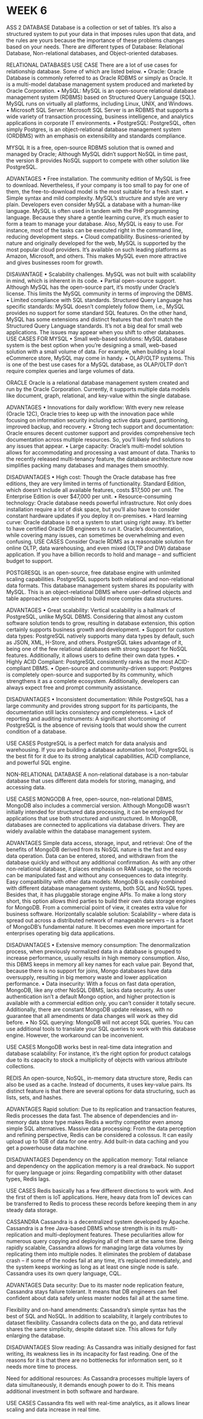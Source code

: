 # WEEK 6

ASS 2
DATABASE
Database is a collection or set of tables. It’s also a structured system to put your data in that imposes rules upon that data, and the rules are yours because the importance of these problems changes based on your needs. There are different types of Database: Relational Database, Non-relational databases, and Object-oriented databases.

RELATIONAL DATABASES USE CASE
There are a lot of use cases for relationship database. Some of which are listed below.
•	Oracle: Oracle Database is commonly referred to as Oracle RDBMS or simply as Oracle. It is a multi-model database management system produced and marketed by Oracle Corporation.
•	MySQL: MySQL is an open-source relational database management system (RDBMS) based on Structured Query Language (SQL). MySQL runs on virtually all platforms, including Linux, UNIX, and Windows.
•	Microsoft SQL Server: Microsoft SQL Server is an RDBMS that supports a wide variety of transaction processing, business intelligence, and analytics applications in corporate IT environments.
•	PostgreSQL: PostgreSQL, often simply Postgres, is an object-relational database management system (ORDBMS) with an emphasis on extensibility and standards compliance.

MYSQL
It is a free, open-source RDBMS solution that is owned and managed by Oracle; Although MySQL didn’t support NoSQL in time past, the version 8 provides NoSQL support to compete with other solution like PostgreSQL.

ADVANTAGES
•	Free installation. The community edition of MySQL is free to download. Nevertheless, if your company is too small to pay for one of them, the free-to-download model is the most suitable for a fresh start.
•	Simple syntax and mild complexity. MySQL’s structure and style are very plain. Developers even consider MySQL a database with a human-like language. MySQL is often used in tandem with the PHP programming language. Because they share a gentle learning curve, it’s much easier to form a team to manage your database. Also, MySQL is easy to use. For instance, most of the tasks can be executed right in the command line, reducing development steps.
•	Cloud compatibility. Business-oriented by nature and originally developed for the web, MySQL is supported by the most popular cloud providers. It’s available on such leading platforms as Amazon, Microsoft, and others. This makes MySQL even more attractive and gives businesses room for growth.

DISAVANTAGE
•	Scalability challenges. MySQL was not built with scalability in mind, which is inherent in its code.
•	Partial open-source support. Although MySQL has the open-source part, it’s mostly under Oracle’s license. This limits the MySQL community in terms of improving the DBMS.
•	Limited compliance with SQL standards. Structured Query Language has specific standards: MySQL doesn’t completely follow them, i.e., MySQL provides no support for some standard SQL features. On the other hand, MySQL has some extensions and distinct features that don’t match the Structured Query Language standards. It’s not a big deal for small web applications. The issues may appear when you shift to other databases.
USE CASES FOR MYSQL
•	Small web-based solutions: MySQL database system is the best option when you’re designing a small, web-based solution with a small volume of data. For example, when building a local eCommerce store, MySQL may come in handy.
•	OLAP/OLTP systems. This is one of the best use cases for a MySQL database, as OLAP/OLTP don’t require complex queries and large volumes of data. 

ORACLE 
Oracle is a relational database management system created and run by the Oracle Corporation. Currently, it supports multiple data models like document, graph, relational, and key-value within the single database.

ADVANTAGES 
•	Innovations for daily workflow: With every new release (Oracle 12C), Oracle tries to keep up with the innovation pace while focusing on information security including active data guard, partitioning, improved backup, and recovery.
•	Strong tech support and documentation: Oracle ensures decent customer support and provides comprehensive tech documentation across multiple resources. So, you’ll likely find solutions to any issues that appear. 
•	Large capacity: Oracle’s multi-model solution allows for accommodating and processing a vast amount of data. Thanks to the recently released multi-tenancy feature, the database architecture now simplifies packing many databases and manages them smoothly.

DISADVANTAGES
•	High cost: Though the Oracle database has free editions, they are very limited in terms of functionality. Standard Edition, which doesn’t include all available features, costs $17,500 per unit. The Enterprise Edition is over $47,000 per unit.
•	Resource-consuming technology: Oracle database needs powerful infrastructure. Not only does installation require a lot of disk space, but you’ll also have to consider constant hardware updates if you deploy it on-premises.
•	Hard learning curve: Oracle database is not a system to start using right away. It’s better to have certified Oracle DB engineers to run it. Oracle’s documentation, while covering many issues, can sometimes be overwhelming and even confusing. 
USE CASES 
Consider Oracle RDMS as a reasonable solution for online OLTP, data warehousing, and even mixed (OLTP and DW) database application. If you have a billion records to hold and manage – and sufficient budget to support.

POSTGRESQL
is an open-source, free database engine with unlimited scaling capabilities. PostgreSQL supports both relational and non-relational data formats. This database management system shares its popularity with MySQL. This is an object-relational DBMS where user-defined objects and table approaches are combined to build more complex data structures.

ADVANTAGES 
•	Great scalability: Vertical scalability is a hallmark of PostgreSQL, unlike MySQL DBMS. Considering that almost any custom software solution tends to grow, resulting in database extension, this option certainly supports business growth and development.
•	Support for custom data types: PostgreSQL natively supports many data types by default, such as JSON, XML, H-Store, and others. PostgreSQL takes advantage of it, being one of the few relational databases with strong support for NoSQL features. Additionally, it allows users to define their own data types. 
•	Highly ACID Compliant: PostgreSQL consistently ranks as the most ACID-compliant DBMS. 
•	Open-source and community-driven support: Postgres is completely open-source and supported by its community, which strengthens it as a complete ecosystem. Additionally, developers can always expect free and prompt community assistance.

DISADVANTAGES 
•	Inconsistent documentation: While PostgreSQL has a large community and provides strong support for its participants, the documentation still lacks consistency and completeness. 
•	Lack of reporting and auditing instruments: A significant shortcoming of PostgreSQL is the absence of revising tools that would show the current condition of a database. 

USE CASES
PostgreSQL is a perfect match for data analysis and warehousing. If you are building a database automation tool, PostgreSQL is the best fit for it due to its strong analytical capabilities, ACID compliance, and powerful SQL engine.

NON-RELATIONAL DATABASE
A non-relational database is a non-tabular database that uses different data models for storing, managing, and accessing data.

USE CASES
MONGODB
A free, open-source, non-relational DBMS, MongoDB also includes a commercial version. Although MongoDB wasn’t initially intended for structured data processing, it can be employed for applications that use both structured and unstructured. In MongoDB, databases are connected to applications via database drivers. They are widely available within the database management system.

ADVANTAGES
Simple data access, storage, input, and retrieval: One of the benefits of MongoDB derived from its NoSQL nature is the fast and easy data operation. Data can be entered, stored, and withdrawn from the database quickly and without any additional confirmation. As with any other non-relational database, it places emphasis on RAM usage, so the records can be manipulated fast and without any consequences to data integrity.
Easy compatibility with other data models: MongoDB is easily combined with different database management systems, both SQL and NoSQL types. Besides that, it has pluggable storage engine APIs. To make a long story short, this option allows third parties to build their own data storage engines for MongoDB. From a commercial point of view, it creates extra value for business software.
Horizontally scalable solution: Scalability – where data is spread out across a distributed network of manageable servers – is a facet of MongoDB’s fundamental nature. It becomes even more important for enterprises operating big data applications. 

DISADVANTAGES 
•	Extensive memory consumption: The denormalization process, when previously normalized data in a database is grouped to increase performance, usually results in high memory consumption. Also, this DBMS keeps in memory all key names for each value pair. Beyond that, because there is no support for joins, Mongo databases have data oversupply, resulting in big memory waste and lower application performance.
•	Data insecurity: With a focus on fast data operation, MongoDB, like any other NoSQL DBMS, lacks data security. As user authentication isn’t a default Mongo option, and higher protection is available with a commercial edition only, you can’t consider it totally secure. Additionally, there are constant MongoDB update releases, with no guarantee that all amendments or data changes will work as they did before. 
•	No SQL querying: MongoDB will not accept SQL queries. You can use additional tools to translate your SQL queries to work with this database engine. However, the workaround can be inconvenient.
 
USE CASES
MongoDB works best in real-time data integration and database scalability: For instance, it’s the right option for product catalogs due to its capacity to stock a multiplicity of objects with various attribute collections.

REDIS
An open-source, NoSQL, in-memory data structure store, Redis can also be used as a cache. Instead of documents, it uses key-value pairs. Its distinct feature is that there are several options for data structuring, such as lists, sets, and hashes.

ADVANTAGES
Rapid solution: Due to its replication and transaction features, Redis processes the data fast. The absence of dependencies and in-memory data store type makes Redis a worthy competitor even among simple SQL alternatives.
Massive data processing: From the data perception and refining perspective, Redis can be considered a colossus. It can easily upload up to 1GB of data for one entry. Add built-in data caching and you get a powerhouse data machine.

DISADVANTAGES 
Dependency on the application memory: Total reliance and dependency on the application memory is a real drawback. 
No support for query language or joins: Regarding compatibility with other dataset types, Redis lags.

USE CASES
Redis basically has a few different directions to work with. And the first of them is IoT applications. Here, heavy data from IoT devices can be transferred to Redis to process these records before keeping them in any steady data storage.

CASSANDRA 
Cassandra is a decentralized system developed by Apache. Cassandra is a free Java-based DBMS whose strength is in its multi-replication and multi-deployment features. These peculiarities allow for numerous query copying and deploying all of them at the same time. Being rapidly scalable, Cassandra allows for managing large data volumes by replicating them into multiple nodes. It eliminates the problem of database crash – if some of the nodes fail at any time, it’s replaced immediately, and the system keeps working as long as at least one single node is safe. Cassandra uses its own query language, CQL.

ADVANTAGES
Data security: Due to its master node replication feature, Cassandra stays failure tolerant. It means that DB engineers can feel confident about data safety unless master nodes fail all at the same time.

Flexibility and on-hand amendments: Cassandra’s simple syntax has the best of SQL and NoSQL. In addition to scalability, it largely contributes to dataset flexibility. Cassandra collects data on the go, and data retrieval shares the same simplicity, despite dataset size. This allows for fully enlarging the database.

DISADVANTAGES
Slow reading: As Cassandra was initially designed for fast writing, its weakness lies in its incapacity for fast reading. One of the reasons for it is that there are no bottlenecks for information sent, so it needs more time to process.

Need for additional resources: As Cassandra processes multiple layers of data simultaneously, it demands enough power to do it. This means additional investment in both software and hardware.

USE CASES 
Cassandra fits well with real-time analytics, as it allows linear scaling and data increase in real time. 






















